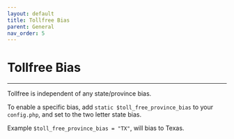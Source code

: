 ```yaml
---
layout: default
title: Tollfree Bias
parent: General
nav_order: 5
---
```


# Tollfree Bias

---


Tollfree is independent of any state/province bias.  

To enable a specific bias, add `static $toll_free_province_bias` to your `config.php`, and set to the two letter state bias.  

Example `$toll_free_province_bias = "TX"`, will bias to Texas.
